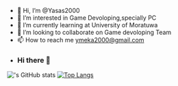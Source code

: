 - 👋 Hi, I’m @Yasas2000
- 👀 I’m interested in Game Devoloping,specially PC
- 🌱 I’m currently learning at University of Moratuwa
- 💞️ I’m looking to collaborate on Game devoloping Team
- 📫 How to reach me ymeka2000@gmail.com
- ### Hi there 👋

<!--

- 🔭 I’m currently working on ...
- 🌱 I’m currently learning ...
- 👯 I’m looking to collaborate on ...
- 🤔 I’m looking for help with ...
- 💬 Ask me about ...
- 📫 How to reach me: ...
- 😄 Pronouns: ...
- ⚡ Fun fact: ...
-->

<span style="float: left">!['s GitHub stats](https://github-readme-stats.vercel.app/api?username=Yasas2000&theme=algolia&count_private=true&show_icons=true&hide=prs,contribs)
[![Top Langs](https://github-readme-stats.vercel.app/api/top-langs/?username=Yasas2000&layout=compact)](https://github.com/Yasas2000/Yasas2000/github-readme-stats)<span>

<!---
Yasas2000/Yasas2000 is a ✨ special ✨ repository because its `README.md` (this file) appears on your GitHub profile.
You can click the Preview link to take a look at your changes.
--->
